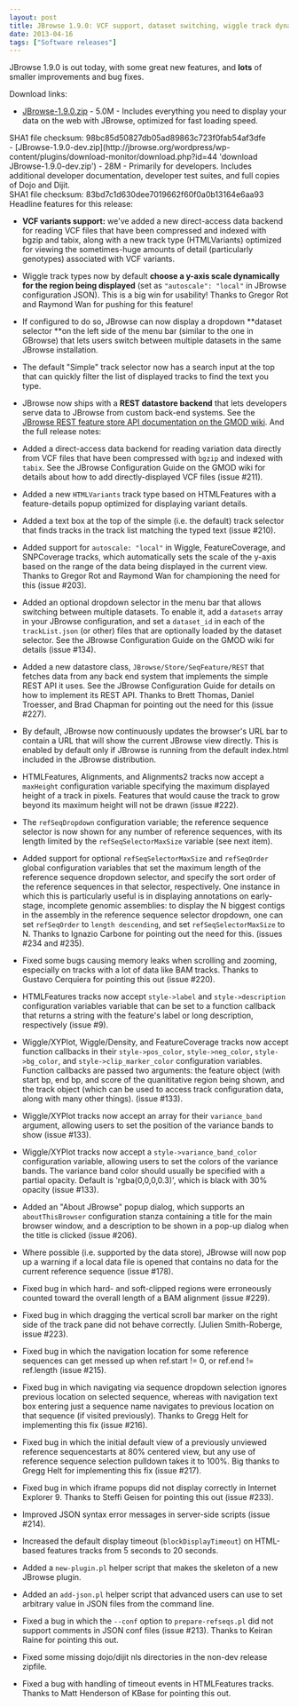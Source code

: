 ```yaml
---
layout: post
title: JBrowse 1.9.0: VCF support, dataset switching, wiggle track dynamic scaling, REST backend
date: 2013-04-16
tags: ["Software releases"]
---
```


JBrowse 1.9.0 is out today, with some great new features, and **lots** of
smaller improvements and bug fixes.

Download links:

- [JBrowse-1.9.0.zip](/wordpress/wp-content/plugins/download-monitor/download.php?id=43 'download JBrowse-1.9.0.zip') -
5.0M - Includes everything you need to display your data on the web with
JBrowse, optimized for fast loading speed.
<div>SHA1 file checksum: 98bc85d50827db05ad89863c723f0fab54af3dfe</div>
- [JBrowse-1.9.0-dev.zip](http://jbrowse.org/wordpress/wp-content/plugins/download-monitor/download.php?id=44 'download JBrowse-1.9.0-dev.zip') -
28M - Primarily for developers. Includes additional developer documentation,
developer test suites, and full copies of Dojo and Dijit.
<div>SHA1 file checksum: 83bd7c1d630dee7019662f60f0a0b13164e6aa93</div>
Headline features for this release:

- **VCF variants support:** we've added a new direct-access data backend for
  reading VCF files that have been compressed and indexed with bgzip and tabix,
  along with a new track type (HTMLVariants) optimized for viewing the
  sometimes-huge amounts of detail (particularly genotypes) associated with VCF
  variants.
- Wiggle track types now by default **choose a y-axis scale dynamically for the
  region being displayed** (set as `"autoscale": "local"` in JBrowse
  configuration JSON). This is a big win for usability! Thanks to Gregor Rot and
  Raymond Wan for pushing for this feature!
- If configured to do so, JBrowse can now display a dropdown **dataset selector
  **on the left side of the menu bar (similar to the one in GBrowse) that lets
  users switch between multiple datasets in the same JBrowse installation.
- The default "Simple" track selector now has a search input at the top that can
  quickly filter the list of displayed tracks to find the text you type.
- JBrowse now ships with a **REST datastore backend** that lets developers serve
  data to JBrowse from custom back-end systems. See the
  [JBrowse REST feature store API documentation on the GMOD wiki](http://gmod.org/wiki/JBrowse_Configuration_Guide#JBrowse_REST_Feature_Store_API).
  And the full release notes:

- Added a direct-access data backend for reading variation data directly from
  VCF files that have been compressed with `bgzip` and indexed with `tabix`. See
  the JBrowse Configuration Guide on the GMOD wiki for details about how to add
  directly-displayed VCF files (issue #211).
- Added a new `HTMLVariants` track type based on HTMLFeatures with a
  feature-details popup optimized for displaying variant details.
- Added a text box at the top of the simple (i.e. the default) track selector
  that finds tracks in the track list matching the typed text (issue #210).
- Added support for `autoscale: "local"` in Wiggle, FeatureCoverage, and
  SNPCoverage tracks, which automatically sets the scale of the y-axis based on
  the range of the data being displayed in the current view. Thanks to Gregor
  Rot and Raymond Wan for championing the need for this (issue #203).
- Added an optional dropdown selector in the menu bar that allows switching
  between multiple datasets. To enable it, add a `datasets` array in your
  JBrowse configuration, and set a `dataset_id` in each of the `trackList.json`
  (or other) files that are optionally loaded by the dataset selector. See the
  JBrowse Configuration Guide on the GMOD wiki for details (issue #134).
- Added a new datastore class, `JBrowse/Store/SeqFeature/REST` that fetches data
  from any back end system that implements the simple REST API it uses. See the
  JBrowse Configuration Guide for details on how to implement its REST API.
  Thanks to Brett Thomas, Daniel Troesser, and Brad Chapman for pointing out the
  need for this (issue #227).
- By default, JBrowse now continuously updates the browser's URL bar to contain
  a URL that will show the current JBrowse view directly. This is enabled by
  default only if JBrowse is running from the default index.html included in the
  JBrowse distribution.
- HTMLFeatures, Alignments, and Alignments2 tracks now accept a `maxHeight`
  configuration variable specifying the maximum displayed height of a track in
  pixels. Features that would cause the track to grow beyond its maximum height
  will not be drawn (issue #222).
- The `refSeqDropdown` configuration variable; the reference sequence selector
  is now shown for any number of reference sequences, with its length limited by
  the `refSeqSelectorMaxSize` variable (see next item).
- Added support for optional `refSeqSelectorMaxSize` and `refSeqOrder` global
  configuration variables that set the maximum length of the reference sequence
  dropdown selector, and specify the sort order of the reference sequences in
  that selector, respectively. One instance in which this is particularly useful
  is in displaying annotations on early-stage, incomplete genomic assemblies: to
  display the N biggest contigs in the assembly in the reference sequence
  selector dropdown, one can set `refSeqOrder` to `length descending`, and set
  `refSeqSelectorMaxSize` to N. Thanks to Ignazio Carbone for pointing out the
  need for this. (issues #234 and #235).
- Fixed some bugs causing memory leaks when scrolling and zooming, especially on
  tracks with a lot of data like BAM tracks. Thanks to Gustavo Cerquiera for
  pointing this out (issue #220).
- HTMLFeatures tracks now accept `style->label` and `style->description`
  configuration variables variable that can be set to a function callback that
  returns a string with the feature's label or long description, respectively
  (issue #9).
- Wiggle/XYPlot, Wiggle/Density, and FeatureCoverage tracks now accept function
  callbacks in their `style->pos_color`, `style->neg_color`, `style->bg_color`,
  and `style->clip_marker_color` configuration variables. Function callbacks are
  passed two arguments: the feature object (with start bp, end bp, and score of
  the quanititative region being shown, and the track object (which can be used
  to access track configuration data, along with many other things). (issue
  #133).
- Wiggle/XYPlot tracks now accept an array for their `variance_band` argument,
  allowing users to set the position of the variance bands to show (issue #133).
- Wiggle/XYPlot tracks now accept a `style->variance_band_color` configuration
  variable, allowing users to set the colors of the variance bands. The variance
  band color should usually be specified with a partial opacity. Default is
  'rgba(0,0,0,0.3)', which is black with 30% opacity (issue #133).
- Added an "About JBrowse" popup dialog, which supports an `aboutThisBrowser`
  configuration stanza containing a title for the main browser window, and a
  description to be shown in a pop-up dialog when the title is clicked (issue
  #206).
- Where possible (i.e. supported by the data store), JBrowse will now pop up a
  warning if a local data file is opened that contains no data for the current
  reference sequence (issue #178).
- Fixed bug in which hard- and soft-clipped regions were erroneously counted
  toward the overall length of a BAM alignment (issue #229).
- Fixed bug in which dragging the vertical scroll bar marker on the right side
  of the track pane did not behave correctly. (Julien Smith-Roberge, issue
  #223).
- Fixed bug in which the navigation location for some reference sequences can
  get messed up when ref.start != 0, or ref.end != ref.length (issue #215).
- Fixed bug in which navigating via sequence dropdown selection ignores previous
  location on selected sequence, whereas with navigation text box entering just
  a sequence name navigates to previous location on that sequence (if visited
  previously). Thanks to Gregg Helt for implementing this fix (issue #216).
- Fixed bug in which the initial default view of a previously unviewed reference
  sequencestarts at 80% centered view, but any use of reference sequence
  selection pulldown takes it to 100%. Big thanks to Gregg Helt for implementing
  this fix (issue #217).
- Fixed bug in which iframe popups did not display correctly in Internet
  Explorer 9. Thanks to Steffi Geisen for pointing this out (issue #233).
- Improved JSON syntax error messages in server-side scripts (issue #214).
- Increased the default display timeout (`blockDisplayTimeout`) on HTML-based
  features tracks from 5 seconds to 20 seconds.
- Added a `new-plugin.pl` helper script that makes the skeleton of a new JBrowse
  plugin.
- Added an `add-json.pl` helper script that advanced users can use to set
  arbitrary value in JSON files from the command line.
- Fixed a bug in which the `--conf` option to `prepare-refseqs.pl` did not
  support comments in JSON conf files (issue #213). Thanks to Keiran Raine for
  pointing this out.
- Fixed some missing dojo/dijit nls directories in the non-dev release zipfile.
- Fixed a bug with handling of timeout events in HTMLFeatures tracks. Thanks to
  Matt Henderson of KBase for pointing this out.
